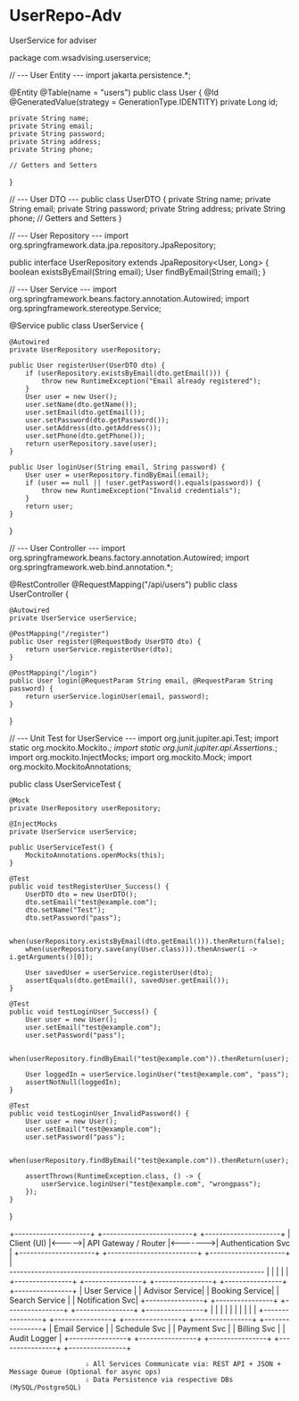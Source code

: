 # UserRepo-Adv
UserService for adviser

package com.wsadvising.userservice;

// --- User Entity ---
import jakarta.persistence.*;

@Entity
@Table(name = "users")
public class User {
    @Id
    @GeneratedValue(strategy = GenerationType.IDENTITY)
    private Long id;

    private String name;
    private String email;
    private String password;
    private String address;
    private String phone;

    // Getters and Setters
}

// --- User DTO ---
public class UserDTO {
    private String name;
    private String email;
    private String password;
    private String address;
    private String phone;
    // Getters and Setters
}

// --- User Repository ---
import org.springframework.data.jpa.repository.JpaRepository;

public interface UserRepository extends JpaRepository<User, Long> {
    boolean existsByEmail(String email);
    User findByEmail(String email);
}

// --- User Service ---
import org.springframework.beans.factory.annotation.Autowired;
import org.springframework.stereotype.Service;

@Service
public class UserService {

    @Autowired
    private UserRepository userRepository;

    public User registerUser(UserDTO dto) {
        if (userRepository.existsByEmail(dto.getEmail())) {
            throw new RuntimeException("Email already registered");
        }
        User user = new User();
        user.setName(dto.getName());
        user.setEmail(dto.getEmail());
        user.setPassword(dto.getPassword());
        user.setAddress(dto.getAddress());
        user.setPhone(dto.getPhone());
        return userRepository.save(user);
    }

    public User loginUser(String email, String password) {
        User user = userRepository.findByEmail(email);
        if (user == null || !user.getPassword().equals(password)) {
            throw new RuntimeException("Invalid credentials");
        }
        return user;
    }
}

// --- User Controller ---
import org.springframework.beans.factory.annotation.Autowired;
import org.springframework.web.bind.annotation.*;

@RestController
@RequestMapping("/api/users")
public class UserController {

    @Autowired
    private UserService userService;

    @PostMapping("/register")
    public User register(@RequestBody UserDTO dto) {
        return userService.registerUser(dto);
    }

    @PostMapping("/login")
    public User login(@RequestParam String email, @RequestParam String password) {
        return userService.loginUser(email, password);
    }
}

// --- Unit Test for UserService ---
import org.junit.jupiter.api.Test;
import static org.mockito.Mockito.*;
import static org.junit.jupiter.api.Assertions.*;
import org.mockito.InjectMocks;
import org.mockito.Mock;
import org.mockito.MockitoAnnotations;

public class UserServiceTest {

    @Mock
    private UserRepository userRepository;

    @InjectMocks
    private UserService userService;

    public UserServiceTest() {
        MockitoAnnotations.openMocks(this);
    }

    @Test
    public void testRegisterUser_Success() {
        UserDTO dto = new UserDTO();
        dto.setEmail("test@example.com");
        dto.setName("Test");
        dto.setPassword("pass");

        when(userRepository.existsByEmail(dto.getEmail())).thenReturn(false);
        when(userRepository.save(any(User.class))).thenAnswer(i -> i.getArguments()[0]);

        User savedUser = userService.registerUser(dto);
        assertEquals(dto.getEmail(), savedUser.getEmail());
    }

    @Test
    public void testLoginUser_Success() {
        User user = new User();
        user.setEmail("test@example.com");
        user.setPassword("pass");

        when(userRepository.findByEmail("test@example.com")).thenReturn(user);

        User loggedIn = userService.loginUser("test@example.com", "pass");
        assertNotNull(loggedIn);
    }

    @Test
    public void testLoginUser_InvalidPassword() {
        User user = new User();
        user.setEmail("test@example.com");
        user.setPassword("pass");

        when(userRepository.findByEmail("test@example.com")).thenReturn(user);

        assertThrows(RuntimeException.class, () -> {
            userService.loginUser("test@example.com", "wrongpass");
        });
    }
} 

+---------------------+        +-------------------------+         +---------------------+
|     Client (UI)     |<----->|  API Gateway / Router   |<------->| Authentication Svc  |
+---------------------+        +-------------------------+         +---------------------+
                                             |                             
                  -----------------------------------------------------------------------
                 |             |                  |                  |                 |
        +----------------+ +----------------+ +----------------+ +----------------+ +----------------+
        | User Service   | | Advisor Service| | Booking Service| | Search Service | | Notification Svc|
        +----------------+ +----------------+ +----------------+ +----------------+ +----------------+
                 |                    |                  |                |                |
                 |                    |                  |                |                |
         +----------------+  +----------------+  +----------------+  +----------------+  +----------------+
         |  Email Service |  |  Schedule Svc   |  |  Payment Svc   |  | Billing Svc    |  |  Audit Logger  |
         +----------------+  +----------------+  +----------------+  +----------------+  +----------------+

                       ⇩ All Services Communicate via: REST API + JSON + Message Queue (Optional for async ops)
                       ⇩ Data Persistence via respective DBs (MySQL/PostgreSQL)



